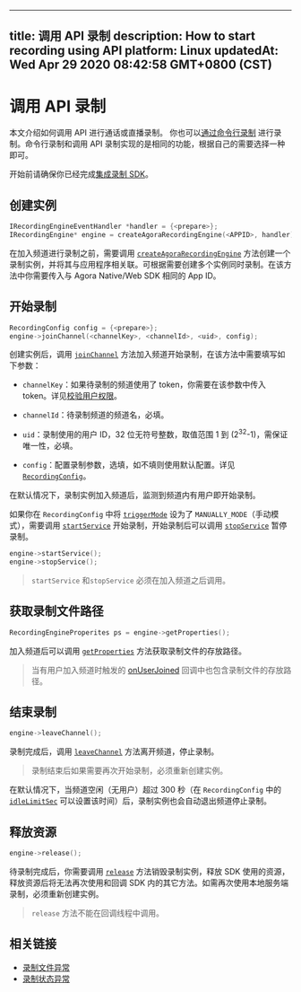 
---
title: 调用 API 录制
description: How to start recording using API
platform: Linux
updatedAt: Wed Apr 29 2020 08:42:58 GMT+0800 (CST)
---
# 调用 API 录制
本文介绍如何调用 API 进行通话或直播录制。 你也可以[通过命令行录制](../../cn/Recording/recording_cmd_cpp.md) 进行录制。命令行录制和调用 API 录制实现的是相同的功能，根据自己的需要选择一种即可。

开始前请确保你已经完成[集成录制 SDK](../../cn/Recording/recording_integrate_cpp.md)。

## 创建实例

```c++
IRecordingEngineEventHandler *handler = {<prepare>};
IRecordingEngine* engine = createAgoraRecordingEngine(<APPID>, handler);
```

在加入频道进行录制之前，需要调用 [`createAgoraRecordingEngine`](https://docs.agora.io/cn/Recording/API%20Reference/recording_cpp/classagora_1_1recording_1_1_i_recording_engine.html#a683b055963f285fa0ca63aaab7af27d6) 方法创建一个录制实例，并将其与应用程序相关联。可根据需要创建多个实例同时录制。在该方法中你需要传入与 Agora Native/Web SDK 相同的 App ID。

## 开始录制

```c++
RecordingConfig config = {<prepare>};
engine->joinChannel(<channelKey>, <channelId>, <uid>, config);
```

创建实例后，调用 [`joinChannel`](https://docs.agora.io/cn/Recording/API%20Reference/recording_cpp/classagora_1_1recording_1_1_i_recording_engine.html#a011ff5c4a47816050be60b26ba0fb431) 方法加入频道开始录制，在该方法中需要填写如下参数：

- `channelKey`：如果待录制的频道使用了 token，你需要在该参数中传入 token。详见[校验用户权限](../../cn/Recording/token.md)。

- `channelId`：待录制频道的频道名，必填。

- `uid`：录制使用的用户 ID，32 位无符号整数，取值范围 1 到 (2<sup>32</sup>-1)，需保证唯一性，必填。

- `config`：配置录制参数，选填，如不填则使用默认配置。详见[`RecordingConfig`](https://docs.agora.io/cn/Recording/API%20Reference/recording_cpp/structagora_1_1recording_1_1_recording_config.html#a511201f4e63f0fae5ef416fb98cb49af)。

在默认情况下，录制实例加入频道后，监测到频道内有用户即开始录制。

如果你在 `RecordingConfig` 中将 [`triggerMode`](https://docs.agora.io/cn/Recording/API%20Reference/recording_cpp/namespaceagora_1_1linuxsdk.html#a652d8aefc1931391ff65ae7a088b932f) 设为了 `MANUALLY_MODE`（手动模式），需要调用 [`startService`](https://docs.agora.io/cn/Recording/API%20Reference/recording_cpp/classagora_1_1recording_1_1_i_recording_engine.html#a2d4e78e4164993e64fb0286b9108d478) 开始录制，开始录制后可以调用 [`stopService`](https://docs.agora.io/cn/Recording/API%20Reference/recording_cpp/classagora_1_1recording_1_1_i_recording_engine.html#a302a83737a67b2693ede181484af862a) 暂停录制。

```c++
engine->startService();
engine->stopService();
```

> `startService` 和`stopService` 必须在加入频道之后调用。

## 获取录制文件路径

```c++
RecordingEngineProperites ps = engine->getProperties();
```

加入频道后可以调用 [`getProperties`](https://docs.agora.io/cn/Recording/API%20Reference/recording_cpp/classagora_1_1recording_1_1_i_recording_engine.html#abf1bcd2dd5a38262ca26e50b3b182f4b) 方法获取录制文件的存放路径。

> 当有用户加入频道时触发的 [onUserJoined](https://docs.agora.io/cn/Recording/API%20Reference/recording_cpp/classagora_1_1recording_1_1_i_recording_engine_event_handler.html#a2ca947993a8c8d9ae23fc0545ae1a05d) 回调中也包含录制文件的存放路径。

## 结束录制

```c++
engine->leaveChannel();
```

录制完成后，调用 [`leaveChannel`](https://docs.agora.io/cn/Recording/API%20Reference/recording_cpp/classagora_1_1recording_1_1_i_recording_engine.html#adafb45815ad0f02dc1c8b3cadb7cd2e3) 方法离开频道，停止录制。

> 录制结束后如果需要再次开始录制，必须重新创建实例。

在默认情况下，当频道空闲（无用户）超过 300 秒（在 `RecordingConfig` 中的 [`idleLimitSec`](https://docs.agora.io/cn/Recording/API%20Reference/recording_cpp/structagora_1_1recording_1_1_recording_config.html#aca9710dfdb0596c88f26e3c1c3daf48b) 可以设置该时间）后，录制实例也会自动退出频道停止录制。

## 释放资源

```c++
engine->release();
```

待录制完成后，你需要调用 [`release`](https://docs.agora.io/cn/Recording/API%20Reference/recording_cpp/classagora_1_1recording_1_1_i_recording_engine.html#af4d33159ed8ed249991470e6833d0fd5) 方法销毁录制实例，释放 SDK 使用的资源，释放资源后将无法再次使用和回调 SDK 内的其它方法。如需再次使用本地服务端录制，必须重新创建实例。
> `release` 方法不能在回调线程中调用。

## 相关链接
- [录制文件异常](https://docs.agora.io/cn/faq/record_file_issue)
- [录制状态异常](https://docs.agora.io/cn/faq/record_status_error)
